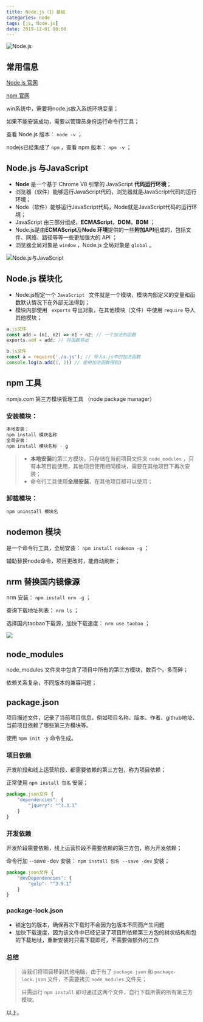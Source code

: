 ```yaml
---
title: Node.js（1）基础
categories: node
tags: [js, Node.js]
date: 2019-12-01 00:00
---
```


![Node.js](http://mdimg.95408.com/201912182243_175.png)

## 常用信息

[Node.js 官网](https://nodejs.org/en/)

[npm 官网](https://www.npmjs.com/)

win系统中，需要将node.js放入系统环境变量；

如果不能安装成功，需要以管理员身份运行命令行工具；

查看 Node.js 版本： ` node -v ` ；

nodejs已经集成了 ` npm ` ，查看 npm 版本： ` npm -v ` ；

## Node.js 与JavaScript

*   **Node** 是一个基于 Chrome V8 引擎的 JavaScript **代码运行环境**；
*   浏览器（软件）能够运行JavaScript代码，浏览器就是JavaScript代码的运行环境；
*   Node（软件）能够运行JavaScript代码，Node就是JavaScript代码的运行环境；
*   JavaScript 由三部分组成，**ECMAScript**，**DOM**，**BOM** ；
*   Node.js是由**ECMAScript**及**Node 环境**提供的一些**附加API**组成的，包括文件、网络、路径等等一些更加强大的 API ；
*   浏览器全局对象是 ` window ` ，Node.js 全局对象是 ` global ` 。

![Node.js与JavaScript](http://mdimg.95408.com/201912182202_431.png)

## Node.js 模块化

*   Node.js规定一个 `JavaScript ` 文件就是一个模块，模块内部定义的变量和函数默认情况下在外部无法得到；
*   模块内部使用 ` exports` 导出对象，在其他模块（文件）中使用 ` require ` 导入其他模块；

``` js
a.js文件
const add = (n1, n2) => n1 + n2; // 一个加法的函数
exports.add = add; // 将函数导出

b.js文件
const a = require('./a.js'); // 导入a.js中的加法函数
console.log(a.add(1, 2)) // 使用加法函数得到3
```

## npm 工具

npmjs.com 第三方模块管理工具 （node package manager）

### 安装模块：

``` js
本地安装：
npm install 模块名称
全局安装：
npm install 模块名称 - g
```

> -   **本地安装**的第三方模块，只存储在当前项目文件夹 ` node_modules ` ，只有本项目能使用，其他项目使用相同模块，需要在其他项目下再次安装；
> -   命令行工具使用**全局安装**，在其他项目都可以使用；

### 卸载模块：

``` js
npm uninstall 模块名
```

## nodemon 模块

是一个命令行工具，全局安装： ` npm install nodemon -g ` ；

辅助替换node命令，项目更改时，能自动刷新；

## nrm 替换国内镜像源

nrm 安装： ` npm install nrm -g ` ；

查询下载地址列表： ` nrm ls ` ；

选择国内taobao下载源，加快下载速度： ` nrm use taobao ` ；

![](http://mdimg.95408.com/201912182305_359.png?null)

## node_modules

node_modules 文件夹中包含了项目中所有的第三方模块，数百个，多而碎；

依赖关系复杂，不同版本的兼容问题；

## package.json

项目描述文件，记录了当前项目信息，例如项目名称、版本、作者、github地址、当前项目依赖了哪些第三方模块等。

使用 ` npm init -y ` 命令生成。

### 项目依赖

开发阶段和线上运营阶段，都需要依赖的第三方包，称为项目依赖；

正常使用 ` npm install 包名 ` 安装；

``` js
package.json文件 {
    "dependencies": {
        "jquery": "^3.3.1“
    }
}
```

### 开发依赖

开发阶段需要依赖，线上运营阶段不需要依赖的第三方包，称为开发依赖；

命令行加 --save -dev 安装： ` npm install 包名 --save -dev ` 安装；

``` js
package.json文件 {
    "devDependencies": {
        "gulp": "^3.9.1“
    }
}
```

### package-lock.json

*   锁定包的版本，确保再次下载时不会因为包版本不同而产生问题
*   加快下载速度，因为该文件中已经记录了项目所依赖第三方包的树状结构和包的下载地址，重新安装时只需下载即可，不需要做额外的工作

### 总结

> 当我们将项目移到其他电脑，由于有了 ` package.json ` 和 ` package-lock.json ` 文件，不需要拷贝 ` node_modules ` 文件夹；
>
> 只需运行 ` npm install ` 即可通过这两个文件，自行下载所需的所有第三方模块。

以上。


